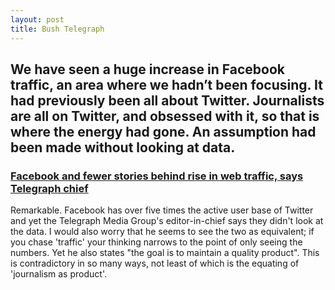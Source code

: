 ```yaml
---
layout: post
title: Bush Telegraph
---
```


## We have seen a huge increase in Facebook traffic, an area where we hadn’t been focusing. It had previously been all about Twitter. Journalists are all on Twitter, and obsessed with it, so that is where the energy had gone. An assumption had been made without looking at data.

### [Facebook and fewer stories behind rise in web traffic, says Telegraph chief](http://www.theguardian.com/media/2014/aug/01/facebook-website-traffic-telegraph-jason-seiken-twitter)

Remarkable. Facebook has over five times the active user base of Twitter and yet the Telegraph Media Group's editor-in-chief says they didn't look at the data. I would also worry that he seems to see the two as equivalent; if you chase 'traffic' your thinking narrows to the point of only seeing the numbers. Yet he also states "the goal is to maintain a quality product". This is contradictory in so many ways, not least of which is the equating of 'journalism as product'.